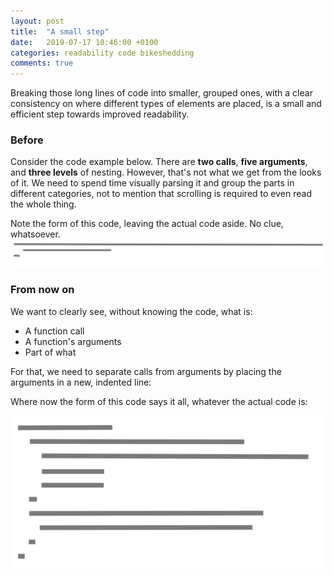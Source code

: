 ```yaml
---
layout: post
title:  "A small step"
date:   2019-07-17 10:46:00 +0100
categories: readability code bikeshedding
comments: true
---
```


Breaking those long lines of code into smaller, grouped ones, with a clear consistency on where different types of elements are placed, is a small and efficient step towards improved readability.

### Before

Consider the code example below. There are **two calls**, **five arguments**, and **three levels** of nesting. However, that's not what we get from the looks of it. We need to spend time visually parsing it and group the parts in different categories, not to mention that scrolling is required to even read the whole thing.

<script src="https://gist.github.com/NunoAlexandre/70e73375596decf14e3934c9c373ebe6.js"></script>

Note the form of this code, leaving the actual code aside. No clue, whatsoever.
<img src="/images/small-step-before.png"/>

### From now on

We want to clearly see, without knowing the code, what is:

- A function call
- A function's arguments
- Part of what

For that, we need to separate calls from arguments by placing the arguments in a new, indented line:

<script src="https://gist.github.com/NunoAlexandre/8fda4bf645434b81fa09f9fc24448f95.js"></script>

Where now the form of this code says it all, whatever the actual code is:

<img src="/images/small-step-after.png"/>
